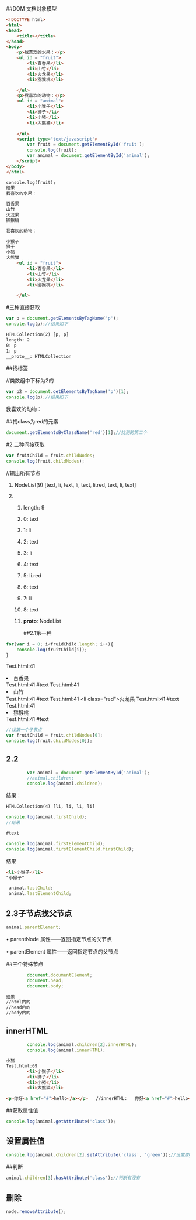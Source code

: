 ##DOM 文档对象模型

```html
<!DOCTYPE html>
<html>
<head>
	<title></title>
</head>
<body>
	<p>我喜欢的水果：</p>
	<ul id = "fruit">
		<li>百香果</li>
		<li>山竹</li>
		<li>火龙果</li>
		<li>猕猴桃</li>

	</ul>
	<p>我喜欢的动物：</p>
	<ul id = "animal">
		<li>小猴子</li>
		<li>狮子</li>
		<li>小猪</li>
		<li>大熊猫</li>
		
	</ul>
	<script type="text/javascript">
		var fruit = document.getElementById('fruit');
        console.log(fruit);
        var animal = document.getElementById('animal');
	</script>
</body>
</html>
```

```html
console.log(fruit);
结果
我喜欢的水果：

百香果
山竹
火龙果
猕猴桃

我喜欢的动物：

小猴子
狮子
小猪
大熊猫
	<ul id = "fruit">
		<li>百香果</li>
		<li>山竹</li>
		<li>火龙果</li>
		<li>猕猴桃</li>

	</ul>
```
#三种直接获取

```js
var p = document.getElementsByTagName('p');
console.log(p);//结果如下
```

```html
HTMLCollection(2) [p, p]
length: 2
0: p
1: p
__proto__: HTMLCollection
```

##找标签 

//类数组中下标为2的

```js
var p2 = document.getElementsByTagName('p')[1];
console.log(p);//结果如下
```

<p>我喜欢的动物：</p>



##找class为red的元素

```js
document.getElementsByClassName('red')[1];//找到的第二个
```

#2.三种间接获取

```js
var fruitChild = fruit.childNodes;
console.log(fruit.childNodes);
```

//输出所有节点

1. NodeList(9) [text, li, text, li, text, li.red, text, li, text]

2. 1. length: 9

   2. 0: text

   3. 1: li

   4. 2: text

   5. 3: li

   6. 4: text

   7. 5: li.red

   8. 6: text

   9. 7: li

   10. 8: text

   11. __proto__: NodeList

       ##2.1第一种 

```js
for(var i = 0; i<fruidChild.length; i++){
    console.log(fruitChild[i]);
}
```

Test.html:41 <li>百香果</li>
Test.html:41 #text
Test.html:41 <li>山竹</li>
Test.html:41 #text
Test.html:41 <li class=​"red">​火龙果​</li>​
Test.html:41 #text
Test.html:41 <li>猕猴桃</li>
Test.html:41 #text

```js
//找第一个子节点
var fruitChild = fruit.childNodes[0];
console.log(fruit.childNodes[0]);
```

## 2.2

```js
        var animal = document.getElementById('animal');
        //animal.children;
        console.log(animal.children);
```

结果：

```html
HTMLCollection(4) [li, li, li, li]
```



```js
console.log(animal.firstChild);
//结果
```

```html
#text
```

```js
console.log(animal.firstElementChild);
console.log(animal.firstElementChild.firstChild);
```

结果

```html
<li>小猴子</li>
"小猴子"
```



```js
 animal.lastChild;
 animal.lastElementChild;
```

## 2.3子节点找父节点

```js
animal.parentElement;
```

• parentNode 属性——返回指定节点的父节点

 • parentElement 属性——返回指定节点的父节点 

##三个特殊节点

```js
        document.documentElement;
        document.head;
        document.body;
```

```html
结果
//html内的
//head内的
//body内的
```



## innerHTML

```js
        console.log(animal.children[2].innerHTML);
        console.log(animal.innerHTML);
```

```html
小猪
Test.html:69 
		<li>小猴子</li>
		<li>狮子</li>
		<li>小猪</li>
		<li>大熊猫</li>

<p>你好<a href="#">hello</a></p>   //innerHTML:   你好<a href="#">hello</a>
```



##获取属性值

```js
console.log(animal.getAttribute('class'));
```

## 设置属性值

```js
console.log(animal.children[2].setAttribute('class', 'green'));//设置成green
```

##判断

```js
animal.children[3].hasAttribute('class');//判断有没有
```

## 删除

```js
node.removeAttribute();
```





















